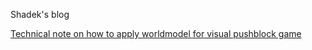 Shadek's blog

[Technical note on how to apply worldmodel for visual pushblock game](./../pushblock_worldmodel.md)
